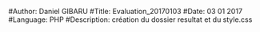 #Author: Daniel GIBARU
#Title: Evaluation_20170103
#Date: 03 01 2017
#Language: PHP
#Description: création du dossier resultat et du style.css

